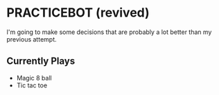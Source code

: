 # PRACTICEBOT (revived)

I'm going to make some decisions that are probably a lot better than my previous attempt.

## Currently Plays

- Magic 8 ball
- Tic tac toe